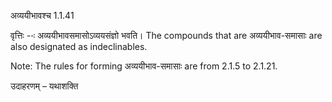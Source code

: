 

 अव्ययीभावश्च 1.1.41 


वृत्तिः --ः अव्ययीभावसमासोऽव्ययसंज्ञो भवति। The compounds that are अव्ययीभाव-समासाः are also designated as indeclinables. 

Note: The rules for forming अव्ययीभाव-समासाः are from 2.1.5 to 2.1.21. 


उदाहरणम् – यथाशक्ति 


